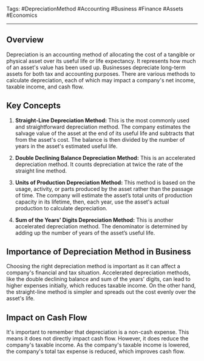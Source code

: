 Tags: #DepreciationMethod #Accounting #Business #Finance #Assets #Economics

---

## Overview

Depreciation is an accounting method of allocating the cost of a tangible or physical asset over its useful life or life expectancy. It represents how much of an asset's value has been used up. Businesses depreciate long-term assets for both tax and accounting purposes. There are various methods to calculate depreciation, each of which may impact a company's net income, taxable income, and cash flow.

## Key Concepts

1. **Straight-Line Depreciation Method:** This is the most commonly used and straightforward depreciation method. The company estimates the salvage value of the asset at the end of its useful life and subtracts that from the asset's cost. The balance is then divided by the number of years in the asset's estimated useful life.
    
2. **Double Declining Balance Depreciation Method:** This is an accelerated depreciation method. It counts depreciation at twice the rate of the straight line method.
    
3. **Units of Production Depreciation Method:** This method is based on the usage, activity, or parts produced by the asset rather than the passage of time. The company will estimate the asset’s total units of production capacity in its lifetime, then, each year, use the asset's actual production to calculate depreciation.
    
4. **Sum of the Years' Digits Depreciation Method:** This is another accelerated depreciation method. The denominator is determined by adding up the number of years of the asset’s useful life.
    

## Importance of Depreciation Method in Business

Choosing the right depreciation method is important as it can affect a company's financial and tax situation. Accelerated depreciation methods, like the double declining balance and sum of the years' digits, can lead to higher expenses initially, which reduces taxable income. On the other hand, the straight-line method is simpler and spreads out the cost evenly over the asset's life.

## Impact on Cash Flow

It's important to remember that depreciation is a non-cash expense. This means it does not directly impact cash flow. However, it does reduce the company's taxable income. As the company's taxable income is lowered, the company's total tax expense is reduced, which improves cash flow.